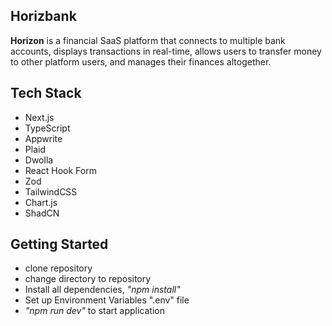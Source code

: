 ## Horizbank
**Horizon** is a financial SaaS platform that connects to multiple bank accounts, 
displays transactions in real-time, allows users to transfer money to other platform users, and manages their finances altogether.

## Tech Stack
- Next.js
- TypeScript
- Appwrite
- Plaid
- Dwolla
- React Hook Form
- Zod
- TailwindCSS
- Chart.js
- ShadCN



## Getting Started
- clone repository
- change directory to repository
- Install all dependencies, _"npm install"_
- Set up Environment Variables ".env" file
- _"npm run dev"_ to start application
